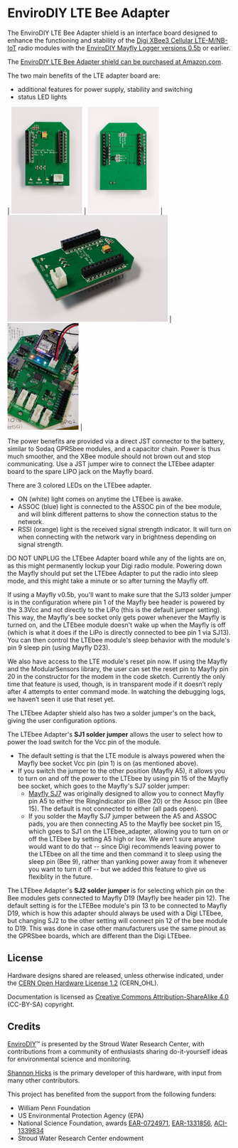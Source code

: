 EnviroDIY LTE Bee Adapter
==============
The EnviroDIY LTE Bee Adapter shield is an interface board designed to enhance the functioning and stability of the [Digi XBee3 Cellular LTE-M/NB-IoT](https://www.digi.com/products/embedded-systems/cellular-modems/xbee3-cellular-lte-m-nb-iot) radio modules with the [EnviroDIY Mayfly Logger versions 0.5b](https://github.com/EnviroDIY/EnviroDIY_Mayfly_Logger) or earlier.

The [EnviroDIY LTE Bee Adapter shield can be purchased at Amazon.com](https://www.amazon.com/Stroud-Water-Research-Center-EnviroDIY/dp/B07TRHHMDJ).

The two main benefits of the LTE adapter board are:
- additional features for power supply, stability and switching
- status LED lights 

| <img src="https://github.com/EnviroDIY/LTEbee-Adapter/blob/master/doc/images/LTEbee_adapter_front_top.jpg"  height="240"> 
| <img src="https://github.com/EnviroDIY/LTEbee-Adapter/blob/master/doc/images/LTEbee_adapter_back_top.jpg"  height="240"> 
| <img src="https://github.com/EnviroDIY/LTEbee-Adapter/blob/master/doc/images/LTEbee_adapter_right2.jpg"  height="240"> 
| <img src="https://github.com/EnviroDIY/LTEbee-Adapter/blob/master/doc/images/LTEbee%2BMayfly.jpeg"  height="240"> |

The power benefits are provided via a direct JST connector to the battery, similar to Sodaq GPRSbee modules, and a capacitor chain. Power is thus much smoother, and the XBee module should not brown out and stop communicating.  Use a JST jumper wire to connect the LTEbee adapter board to the spare LIPO jack on the Mayfly board.

There are 3 colored LEDs on the LTEbee adapter.
- ON (white) light comes on anytime the LTEbee is awake.
- ASSOC (blue) light is connected to the ASSOC pin of the bee module, and will blink different patterns to show the connection status to the network.
- RSSI (orange) light is the received signal strength indicator.  It will turn on when connecting with the network vary in brightness depending on signal strength. 

DO NOT UNPLUG the LTEbee Adapter board while any of the lights are on, as this might permanently lockup your Digi radio module. Powering down the Mayfly should put set the LTEbee Adapter to put the radio into sleep mode, and this might take a minute or so after turning the Mayfly off. 

If using a Mayfly v0.5b, you'll want to make sure that the SJ13 solder jumper is in the configuration where pin 1 of the 
Mayfly bee header is powered by the 3.3Vcc and not directly to the LiPo (this is the default jumper setting).  This way, the Mayfly's bee socket only gets power whenever the Mayfly is turned on, and the LTEbee module doesn't wake up when the Mayfly is off (which is what it does if the LiPo is directly connected to bee pin 1 via SJ13).  You can then control the LTEbee module's sleep behavior with the module's pin 9 sleep pin (using Mayfly D23).

We also have access to the LTE module's reset pin now. If using the Mayfly and the ModularSensors library, the user can set the reset pin to Mayfly pin 20 in the constructor for the modem in the code sketch. Currently the only time that feature is used, though, is in transparent mode if it doesn’t reply after 4 attempts to enter command mode.  In watching the debugging logs, we haven’t seen it use that reset yet. 

The LTEbee Adapter shield also has two a solder jumper's on the back, giving the user configuration options.

The LTEbee Adapter's **SJ1 solder jumper** allows the user to select how to power the load switch for the Vcc pin of the module.  
- The default setting is that the LTE module is always powered when the Mayfly bee socket Vcc pin (pin 1) is on (as mentioned above).
- If you switch the jumper to the other position (Mayfly A5), it allows you to turn on and off the power to the LTEbee by using pin 15 of the Mayfly bee socket, which goes to the Mayfly's SJ7 solder jumper:  
  - [Mayfly SJ7](https://github.com/EnviroDIY/EnviroDIY_Mayfly_Logger#solder-jumper-connections) was originally designed to allow you to connect Mayfly pin A5 to either the RingIndicator pin (Bee 20) or the Assoc pin (Bee 15). The default is not connected to either (all pads open).
  - If you solder the Mayfly SJ7 jumper between the A5 and ASSOC pads, you are then connecting A5 to the Mayfly bee socket pin 15, which goes to SJ1 on the LTEbee_adapter, allowing you to turn on or off the LTEbee by setting A5 high or low.  We aren't sure anyone would want to do that -- since Digi recommends leaving power to the LTEbee on all the time and then command it to sleep using the sleep pin (Bee 9), rather than yanking power away from it whenever you want to turn it off -- but we added this feature to give us flexiblity in the future.

The LTEbee Adapter's **SJ2 solder jumper** is for selecting which pin on the Bee modules gets connected to Mayfly D19 (Mayfly bee header pin 12).  The default setting is for the LTEBee module's pin 13 to be connected to Mayfly D19, which is how this adapter should always be used with a Digi LTEbee, but changing SJ2 to the other setting will connect pin 12 of the bee module to D19.  This was done in case other manufacturers use the same pinout as the GPRSbee boards, which are different than the Digi LTEbee.


## License
Hardware designs shared are released, unless otherwise indicated, under the [CERN Open Hardware License 1.2](https://www.ohwr.org/projects/cernohl/wiki) (CERN_OHL).

Documentation is licensed as [Creative Commons Attribution-ShareAlike 4.0](https://creativecommons.org/licenses/by-sa/4.0/) (CC-BY-SA) copyright.

## Credits
[EnviroDIY](http://envirodiy.org/)™ is presented by the Stroud Water Research Center, with contributions from a community of enthusiasts sharing do-it-yourself ideas for environmental science and monitoring.

[Shannon Hicks](https://github.com/s-hicks2) is the primary developer of this hardware, with input from many other contributors.

This project has benefited from the support from the following funders:

* William Penn Foundation
* US Environmental Protection Agency (EPA)
* National Science Foundation, awards [EAR-0724971](http://www.nsf.gov/awardsearch/showAward?AWD_ID=0724971), [EAR-1331856](http://www.nsf.gov/awardsearch/showAward?AWD_ID=1331856), [ACI-1339834](http://www.nsf.gov/awardsearch/showAward?AWD_ID=1339834)
* Stroud Water Research Center endowment

